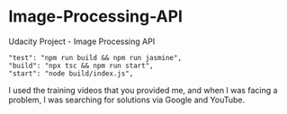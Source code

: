 # Image-Processing-API
Udacity Project - Image Processing API


    "test": "npm run build && npm run jasmine",
    "build": "npx tsc && npm run start",
    "start": "node build/index.js",

I used the training videos that you provided me, and when I was facing a problem, I was searching for solutions via Google and YouTube.
